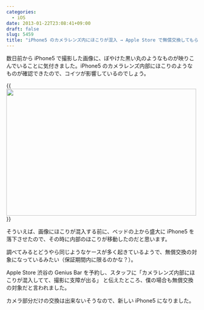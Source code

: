 ```yaml
---
categories:
  - iOS
date: 2013-01-22T23:08:41+09:00
draft: false
slug: 5459
title: "iPhone5 のカメラレンズ内にほこりが混入 → Apple Store で無償交換してもらいました"
---
```


数日前から iPhone5 で撮影した画像に、ぼやけた黒い丸のようなものが映りこんでいることに気付きました。iPhone5 のカメラレンズ内部にほこりのようなものが確認できたので、コイツが影響しているのでしょう。

{{<img alt="" src="/images/2013/01/5459_1.png" width="500" height="334">}}

そういえば、画像にほこりが混入する前に、ベッドの上から盛大に iPhone5 を落下させたので、その時に内部のほこりが移動したのだと思います。

調べてみるとどうやら同じようなケースが多く起きているようで、無償交換の対象になっているみたい（保証期間内に限るのかな？）。

Apple Store 渋谷の Genius Bar を予約し、スタッフに「カメラレンズ内部にほこりが混入してて、撮影に支障が出る」 と伝えたところ、僕の場合も無償交換の対象だと言われました。

カメラ部分だけの交換は出来ないそうなので、新しい iPhone5 になりました。
